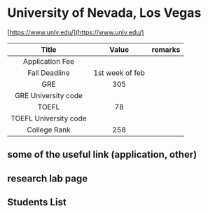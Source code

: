 # University of Nevada, Los Vegas

[https://www.unlv.edu/](https://www.unlv.edu/)

| Title | Value | remarks |
| :---: | :---: | :---: |
| Application Fee | | |
| Fall Deadline | 1st week of feb | |
| GRE | 305 | |
| GRE University code | | |
| TOEFL | 78 | |
| TOEFL University code | | |
| College Rank | 258 | |

## some of the useful link (application, other)

## research lab page

## Students List